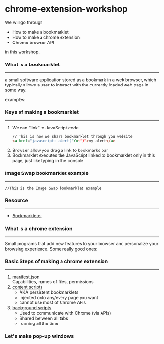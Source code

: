 # chrome-extension-workshop

We will go through 

- How to make a bookmarklet
- How to make a chrome extension
- Chrome browser API

in this workshop.


### What is a bookmarklet
---
a small software application stored as a bookmark in a web browser, which typically allows a user to interact with the currently loaded web page in some way.

examples:

### Keys of making a bookmarklet 
---
1. We can “link” to JavaScript code  
    ```html
   // This is how we share bookmarklet through you website
    <a href="javascript: alert("Yo~")">my alert</a>
    ```
1. Browser allow you drag a link to bookmarks bar  
1. Bookmarklet executes the JavaScript linked to bookmarklet only in this page, just like typing in the console  

### Image Swap bookmarklet example
---
```html
//This is the Image Swap bookmarklet example
```

### Resource
---
- [Bookmarkleter](http://chriszarate.github.io/bookmarkleter/)  


### What is a chrome extension
---
Small programs that add new features to your browser and personalize your browsing experience.
Some really good ones:


### Basic Steps of making a chrome extension
---
1. [manifest.json](https://developer.chrome.com/extensions/manifest)  
    Capabilities, names of files, permissions  
1. [content scripts](https://developer.chrome.com/extensions/content_scripts)
    - AKA persistent bookmarklets
    - Injected onto any/every page you want
    - cannot use most of Chrome APIs
1. [background scripts](https://developer.chrome.com/extensions/background_pages)
    - Used to communicate with Chrome (via APIs)
    - Shared between all tabs
    - running all the time

### Let's make pop-up windows



